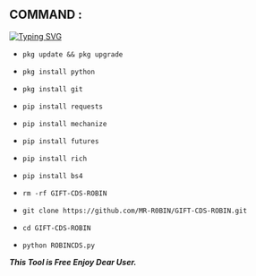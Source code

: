 ## COMMAND :

[![Typing SVG](https://readme-typing-svg.demolab.com?font=Fira+Code&pause=1000&color=FF2C10&background=31FF9400&width=435&lines=Random+FB+id+Cloning+Tool+Enjoy+Guys%F0%9F%A4%9F)](https://git.io/typing-svg)

* `pkg update && pkg upgrade`

* `pkg install python`

* `pkg install git`

* `pip install requests`

* `pip install mechanize`

* `pip install futures`

* `pip install rich`

* `pip install bs4`

* `rm -rf GIFT-CDS-ROBIN`

* `git clone https://github.com/MR-R0BIN/GIFT-CDS-ROBIN.git`

* `cd GIFT-CDS-ROBIN`

* `python ROBINCDS.py`


___This Tool is Free Enjoy Dear User.___</br>
